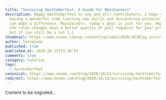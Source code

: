 ```yaml
---
title: "Surviving Hacktoberfest: A Guide for Maintainers"
description: Happy Hacktoberfest to one and all! Contributors, I hope you are
  having a wonderful time learning new skills and discovering projects where you
  can make a difference. Maintainers, today’s post is just for you. Hopefully,
  the rules changes mean a better quality of pull requests for your projects,
  but it can still be a lot […]
thumbnail: https://www.nexmo.com/wp-content/uploads/2020/10/Blog_Survival-Guide_Hacktoberfest_1200x600.png
author: lornajane
published: true
published_at: 2020-10-13T13:28:53
comments: true
category: tutorial
tags:
  - hacktoberfest
canonical: https://www.nexmo.com/blog/2020/10/13/surviving-hacktoberfest-a-guide-for-maintainers
redirect: https://www.nexmo.com/blog/2020/10/13/surviving-hacktoberfest-a-guide-for-maintainers
---
```

Content to be migrated...
